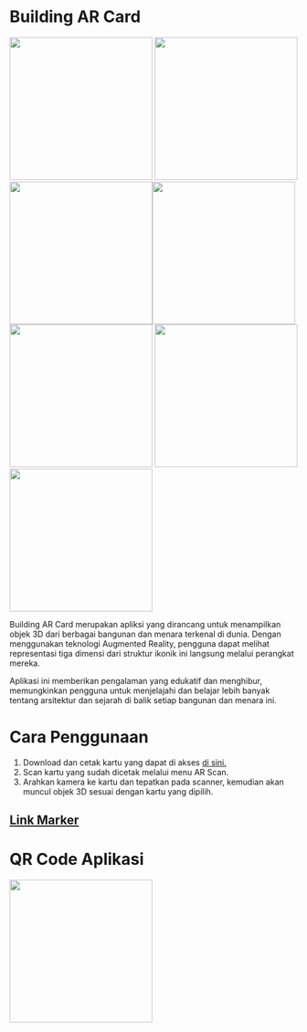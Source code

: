 # Building AR Card
<img src="https://refrizar3003.github.io/Building-AR-Card-Apps/assets/image/building-app-demo1.gif" height=250>
<img src="https://refrizar3003.github.io/Building-AR-Card-Apps/assets/image/basic-demo1.jpg" height=250><img src="https://refrizar3003.github.io/Building-AR-Card-Apps/assets/image/basic-demo2.jpg" height=250><img src="https://refrizar3003.github.io/Building-AR-Card-Apps/assets/image/basic-demo3.jpg" height=250> 
<img src="https://refrizar3003.github.io/Building-AR-Card-Apps/assets/image/basic-demo4.jpg" height=250> <img src="https://refrizar3003.github.io/Building-AR-Card-Apps/assets/image/basic-demo5.jpg" height=250> <img src="https://refrizar3003.github.io/Building-AR-Card-Apps/assets/image/basic-demo6.jpg" height=250> 


Building AR Card merupakan apliksi yang dirancang untuk menampilkan objek 3D dari berbagai bangunan dan menara terkenal di dunia. Dengan menggunakan teknologi Augmented Reality, pengguna dapat melihat representasi tiga dimensi dari struktur ikonik ini langsung melalui perangkat mereka.

Aplikasi ini memberikan pengalaman yang edukatif dan menghibur, memungkinkan pengguna untuk menjelajahi dan belajar lebih banyak tentang arsitektur dan sejarah di balik setiap bangunan dan menara ini.

# Cara Penggunaan
1. Download dan cetak kartu yang dapat di akses [di sini.](https://cdn.jsdelivr.net/gh/refrizar3003/Belajar-Augmented-Reality@latest/marker/building-ar-tracking-cards[Download].pdf)
2. Scan kartu yang sudah dicetak melalui menu AR Scan.
3. Arahkan kamera ke kartu dan tepatkan pada scanner, kemudian akan muncul objek 3D sesuai dengan kartu yang dipilih.

## [Link Marker](https://cdn.jsdelivr.net/gh/refrizar3003/Belajar-Augmented-Reality@latest/marker/building-ar-tracking-cards[Download].pdf)

# QR Code Aplikasi
<img src="https://refrizar3003.github.io/Building-AR-Card-Apps/marker/QR%20code%20demo%20apps.png" height=250>


